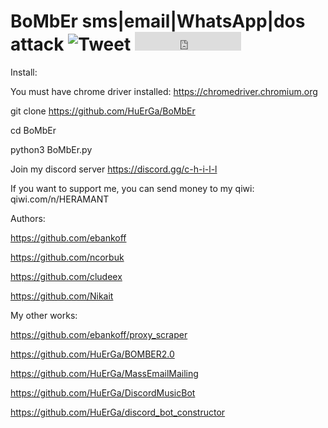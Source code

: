 # BoMbEr sms|email|WhatsApp|dos attack ![Tweet](https://img.shields.io/twitter/url/http/shields.io.svg?style=social) <iframe src="https://ghbtns.com/github-btn.html?user=twbs&repo=bootstrap&type=star&count=true&size=large" frameborder="0" scrolling="0" width="170" height="30" title="GitHub"></iframe>


Install:

You must have chrome driver installed: https://chromedriver.chromium.org

git clone https://github.com/HuErGa/BoMbEr

cd BoMbEr

python3 BoMbEr.py

Join my discord server https://discord.gg/c-h-i-l-l

If you want to support me, you can send money to my qiwi: qiwi.com/n/HERAMANT

Authors:

https://github.com/ebankoff

https://github.com/ncorbuk

https://github.com/cludeex

https://github.com/Nikait

My other works:

https://github.com/ebankoff/proxy_scraper

https://github.com/HuErGa/BOMBER2.0

https://github.com/HuErGa/MassEmailMailing

https://github.com/HuErGa/DiscordMusicBot

https://github.com/HuErGa/discord_bot_constructor
